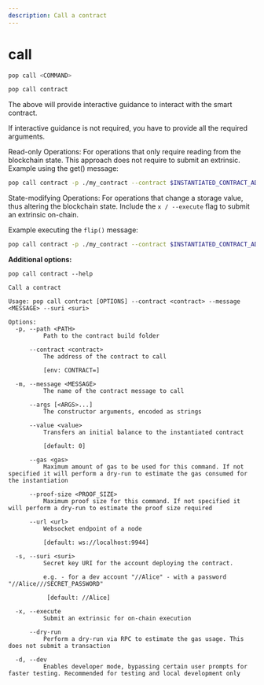```yaml
---
description: Call a contract
---
```


# call

```bash
pop call <COMMAND>
```


```bash
pop call contract
```
The above will provide interactive guidance to interact with the smart contract.

If interactive guidance is not required, you have to provide all the required arguments.

Read-only Operations: For operations that only require reading from the blockchain state. This approach does not require to submit an extrinsic. Example using the get() message:

```bash
pop call contract -p ./my_contract --contract $INSTANTIATED_CONTRACT_ADDRESS --message get --suri //Alice
```

State-modifying Operations: For operations that change a storage value, thus altering the blockchain state. Include the `x / --execute` flag to submit an extrinsic on-chain.

Example executing the `flip()` message:

```bash
pop call contract -p ./my_contract --contract $INSTANTIATED_CONTRACT_ADDRESS --message flip --suri //Alice -x
```

**Additional options:**

```
pop call contract --help

Call a contract

Usage: pop call contract [OPTIONS] --contract <contract> --message <MESSAGE> --suri <suri>

Options:
  -p, --path <PATH>
          Path to the contract build folder

      --contract <contract>
          The address of the contract to call
          
          [env: CONTRACT=]

  -m, --message <MESSAGE>
          The name of the contract message to call

      --args [<ARGS>...]
          The constructor arguments, encoded as strings

      --value <value>
          Transfers an initial balance to the instantiated contract
          
          [default: 0]

      --gas <gas>
          Maximum amount of gas to be used for this command. If not specified it will perform a dry-run to estimate the gas consumed for the instantiation

      --proof-size <PROOF_SIZE>
          Maximum proof size for this command. If not specified it will perform a dry-run to estimate the proof size required

      --url <url>
          Websocket endpoint of a node
          
          [default: ws://localhost:9944]

  -s, --suri <suri>
          Secret key URI for the account deploying the contract.
          
          e.g. - for a dev account "//Alice" - with a password "//Alice///SECRET_PASSWORD"

           [default: //Alice]

  -x, --execute
          Submit an extrinsic for on-chain execution

      --dry-run
          Perform a dry-run via RPC to estimate the gas usage. This does not submit a transaction

  -d, --dev
          Enables developer mode, bypassing certain user prompts for faster testing. Recommended for testing and local development only
```
